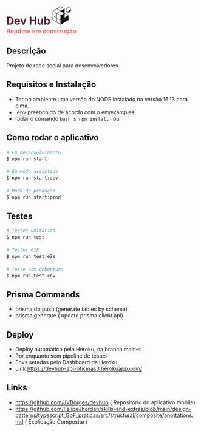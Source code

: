 # <b style="color: #523"> Dev Hub</b> ![Icone](screenshots/favicon.png) <div style="color: red; opacity: 0.56; font-size: 1rem"> Readme em construção </div>

## Descrição

Projeto de rede social para desenvolvedores

## Requisitos e Instalação

- Ter no ambiente uma versão do NODE instalado na versão 16.13 para cima.
- .env preenchido de acordo com o envexamples
- rodar o comando `bash $ npm install ` ou

## Como rodar o aplicativo

```bash
# Em desenvolvimento
$ npm run start

# Em modo assistido
$ npm run start:dev

# Modo de produção
$ npm run start:prod
```

## Testes

```bash
# Testes unitários
$ npm run test

# Testes E2E
$ npm run test:e2e

# Teste com cobertura
$ npm run test:cov
```

## Prisma Commands

- prisma db push (generate tables by schema)
- prisma generate ( update prisma client api)

## Deploy

- Deploy automático pela Heroku, na branch master.
- Por enquanto sem pipeline de testes
- Envs setadas pelo Dashboard da Heroku
- Link https://devhub-api-oficinas3.herokuapp.com/

## Links

- https://github.com/JVBorges/devhub ( Repositório do aplicativo mobile)
- https://github.com/FelipeJhordan/skills-and-extras/blob/main/design-patterns/typescript_GoF_praticas/src/structural/composite/anottations.md ( Explicação Composite )

